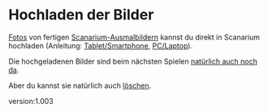 # Hochladen der Bilder

[Fotos](#takepicture) von fertigen [Scanarium-Ausmalbildern](#scanarium-coloring-pages) kannst du direkt in Scanarium hochladen (Anleitung: [Tablet/Smartphone](#uploading-tablet), [PC/Laptop](#uploading-pc)).

Die hochgeladenen Bilder sind beim nächsten Spielen [natürlich auch noch da](#save).

Aber du kannst sie natürlich auch [löschen](#delete).

version:1.003
